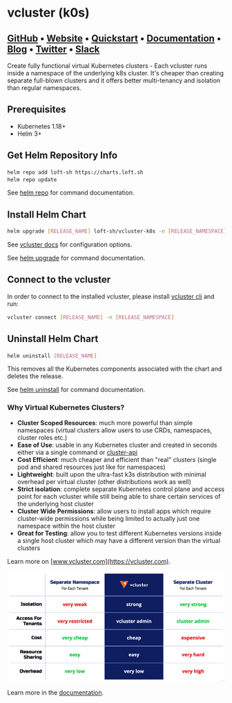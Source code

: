 
# vcluster (k0s)

## **[GitHub](https://github.com/loft-sh/vcluster)** • **[Website](https://www.vcluster.com)** • **[Quickstart](https://www.vcluster.com/docs/getting-started/setup)** • **[Documentation](https://www.vcluster.com/docs/what-are-virtual-clusters)** • **[Blog](https://loft.sh/blog)** • **[Twitter](https://twitter.com/loft_sh)** • **[Slack](https://slack.loft.sh/)**

Create fully functional virtual Kubernetes clusters - Each vcluster runs inside a namespace of the underlying k8s cluster. It's cheaper than creating separate full-blown clusters and it offers better multi-tenancy and isolation than regular namespaces.

## Prerequisites

- Kubernetes 1.18+
- Helm 3+

## Get Helm Repository Info

```bash
helm repo add loft-sh https://charts.loft.sh
helm repo update
```

See [helm repo](https://helm.sh/docs/helm/helm_repo/) for command documentation.

## Install Helm Chart

```bash
helm upgrade [RELEASE_NAME] loft-sh/vcluster-k0s -n [RELEASE_NAMESPACE] --create-namespace --install
```

See [vcluster docs](https://vcluster.com/docs) for configuration options.

See [helm upgrade](https://helm.sh/docs/helm/helm_upgrade/) for command documentation.

## Connect to the vcluster

In order to connect to the installed vcluster, please install [vcluster cli](https://www.vcluster.com/docs/getting-started/setup) and run:

```bash
vcluster connect [RELEASE_NAME] -n [RELEASE_NAMESPACE]
```

## Uninstall Helm Chart

```bash
helm uninstall [RELEASE_NAME]
```

This removes all the Kubernetes components associated with the chart and deletes the release.

See [helm uninstall](https://helm.sh/docs/helm/helm_uninstall/) for command documentation.

### Why Virtual Kubernetes Clusters?

- **Cluster Scoped Resources**: much more powerful than simple namespaces (virtual clusters allow users to use CRDs, namespaces, cluster roles etc.)
- **Ease of Use**: usable in any Kubernetes cluster and created in seconds either via a single command or [cluster-api](https://github.com/loft-sh/cluster-api-provider-vcluster)
- **Cost Efficient**: much cheaper and efficient than "real" clusters (single pod and shared resources just like for namespaces)
- **Lightweight**: built upon the ultra-fast k3s distribution with minimal overhead per virtual cluster (other distributions work as well)
- **Strict isolation**: complete separate Kubernetes control plane and access point for each vcluster while still being able to share certain services of the underlying host cluster
- **Cluster Wide Permissions**: allow users to install apps which require cluster-wide permissions while being limited to actually just one namespace within the host cluster
- **Great for Testing**: allow you to test different Kubernetes versions inside a single host cluster which may have a different version than the virtual clusters

Learn more on [www.vcluster.com](https://vcluster.com).

![vcluster Intro](https://github.com/loft-sh/vcluster/raw/main/docs/static/media/vcluster-comparison.png)

Learn more in the [documentation](https://vcluster.com/docs/what-are-virtual-clusters).
